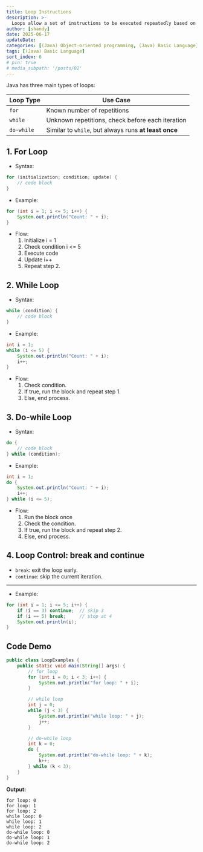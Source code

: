 ```yaml
---
title: Loop Instructions
description: >-
  Loops allow a set of instructions to be executed repeatedly based on a condition.
author: [shandy]
date: 2025-06-17
updateDate: 
categories: [(Java) Object-oriented programming, (Java) Basic Language]
tags: [(Java) Basic Language]
sort_index: 6
# pin: true
# media_subpath: '/posts/02'
---
```


Java has three main types of loops:

| Loop Type  | Use Case                                              |
| ---------- | ----------------------------------------------------- |
| `for`      | Known number of repetitions                           |
| `while`    | Unknown repetitions, check before each iteration      |
| `do-while` | Similar to `while`, but always runs **at least once** |

## 1. For Loop
- Syntax:
```java
for (initialization; condition; update) {
    // code block
}
```
- Example:
```java
for (int i = 1; i <= 5; i++) {
    System.out.println("Count: " + i);
}
```
- Flow:
  1. Initialize i = 1
  2. Check condition i <= 5
  3. Execute code
  4. Update i++
  5. Repeat step 2.

## 2. While Loop
- Syntax:
```java
while (condition) {
    // code block
}
```

- Example:
```java
int i = 1;
while (i <= 5) {
    System.out.println("Count: " + i);
    i++;
}
```
- Flow:
  1. Check condition.
  2. If true, run the block and repeat step 1.
  3. Else, end process.

## 3. Do-while Loop
- Syntax:
```java
do {
    // code block
} while (condition);
```
- Example:
```java
int i = 1;
do {
    System.out.println("Count: " + i);
    i++;
} while (i <= 5);
```
- Flow:
  1. Run the block once
  2. Check the condition.
  3. If true, run the block and repeat step 2.
  4. Else, end process.

## 4. Loop Control: break and continue

- `break`: exit the loop early.
- `continue`: skip the current iteration.
---
- Example:
```java
for (int i = 1; i <= 5; i++) {
    if (i == 3) continue;  // skip 3
    if (i == 5) break;     // stop at 4
    System.out.println(i);
}
```
## Code Demo
```java
public class LoopExamples {
    public static void main(String[] args) {
        // for loop
        for (int i = 0; i < 3; i++) {
            System.out.println("for loop: " + i);
        }

        // while loop
        int j = 0;
        while (j < 3) {
            System.out.println("while loop: " + j);
            j++;
        }

        // do-while loop
        int k = 0;
        do {
            System.out.println("do-while loop: " + k);
            k++;
        } while (k < 3);
    }
}
```
**Output:**
```console
for loop: 0
for loop: 1
for loop: 2
while loop: 0
while loop: 1
while loop: 2
do-while loop: 0
do-while loop: 1
do-while loop: 2
```
